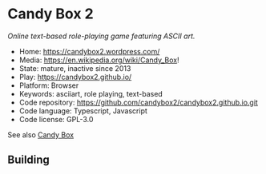 # Candy Box 2

_Online text-based role-playing game featuring ASCII art._

- Home: https://candybox2.wordpress.com/
- Media: https://en.wikipedia.org/wiki/Candy_Box!
- State: mature, inactive since 2013
- Play: https://candybox2.github.io/
- Platform: Browser
- Keywords: asciiart, role playing, text-based
- Code repository: https://github.com/candybox2/candybox2.github.io.git
- Code language: Typescript, Javascript
- Code license: GPL-3.0

See also [Candy Box](https://github.com/candybox2/candybox)

## Building

